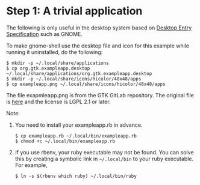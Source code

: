 # Step 1: A trivial application

The following is only useful in the desktop system based on [Desktop Entry Specification](https://specifications.freedesktop.org/desktop-entry-spec/desktop-entry-spec-latest.html) such as GNOME.

To make gnome-shell use the desktop file and icon for this example while running it uninstalled, do the following:

```console
$ mkdir -p ~/.local/share/applications
$ cp org.gtk.exampleapp.desktop ~/.local/share/applications/org.gtk.exampleapp.desktop
$ mkdir -p ~/.local/share/icons/hicolor/48x48/apps
$ cp exampleapp.png ~/.local/share/icons/hicolor/48x48/apps
```

The file exapmleapp.png is from the GTK GitLab repository.
The original file is [here](https://gitlab.gnome.org/GNOME/gtk/-/blob/main/examples/application1/exampleapp.png) and the license is LGPL 2.1 or later.

Note:

1. You need to install your exampleapp.rb in advance.

   ```console
   $ cp exampleapp.rb ~/.local/bin/exampleapp.rb
   $ chmod +c ~/.local/bin/exampleapp.rb

2. If you use rbenv, your ruby executable may not be found.
   You can solve this by creating a symbolic link in `~/.local/bin` to your ruby executable.
   For example,

   ```console
   $ ln -s $(rbenv which ruby) ~/.local/bin/ruby
